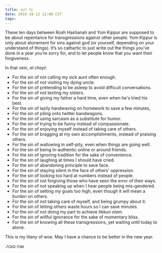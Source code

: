 ```yaml
---
title: עֵל חֵטְא
date: 2016-10-12 12:00 CST
tags:
---
```


These ten days between Rosh Hashanah and Yom Kippur are supposed to be about repentance for transgressions against other people. Yom Kippur is only about atonement for sins against god (or yourself, depending on your understand of things). It’s so cathartic to just write out the things you’ve done in a year you’re sorry for, and to let people know that you want their forgiveness.

In that vein, _al cheyt_:

<!-- more -->

- For the sin of not calling my sick aunt often enough.
- For the sin of not visiting my dying uncle.
- For the sin of pretending to be asleep to avoid difficult conversations.
- For the sin of not texting my sisters.
- For the sin of giving my father a hard time, even when he's tried his best.
- For the sin of lazily handwaving on homework to save a few minutes,
- For the sin of piling onto twitter bandwagons.
- For the sin of using sarcasm as a substitute for humor.
- For the sin of trying to be funny instead of compassionate.
- For the sin of enjoying myself instead of taking care of others.
- For the sin of bragging at my own accomplishments, instead of praising others.
- For the sin of wallowing in self-pity, even when things are going well.
- For the sin of being in-authentic online or around friends.
- For the sin of ignoring tradition for the sake of convenience.
- For the sin of laughing at times I should have cried.
- For the sin of abandoning principle to save face.
- For the sin of staying silent in the face of others' oppression.
- For the sin of looking too hard at numbers instead of people.
- For the sin of not forgiving those who have seen the error of their ways.
- For the sin of not speaking up when I hear people being mis-gendered.
- For the sin of setting my goals too high, even though it will mean a burden on others.
- For the sin of not taking care of myself, and being grumpy about it.
- For the sin of letting others waste hours so I can save minutes.
- For the sin of not doing my part to achieve _tikkun olam_.
- For the sin of willful ignorance for the sake of momentary bliss.
- For the sin of knowing all these transgressions, yet waiting until today to atone.

This is my litany of woe. May I have a chance to be better in the new year.

.שנה טובה‎‎
